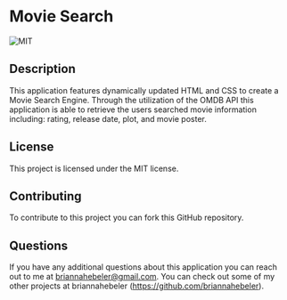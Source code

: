 # Movie Search
![MIT](https://img.shields.io/badge/license-MIT-blueviolet)

## Description
This application features dynamically updated HTML and CSS to create a Movie Search Engine. Through the utilization of the OMDB API this application is able to retrieve the users searched movie information including: rating, release date, plot, and movie poster. 

<!-- ## Usage
* add screenshot & usage info here -->

## License
This project is licensed under the MIT license.

## Contributing
To contribute to this project you can fork this GitHub repository.

## Questions
If you have any additional questions about this application you can reach out to me at briannahebeler@gmail.com.
You can check out some of my other projects at briannahebeler (https://github.com/briannahebeler).

<!-- ## Link
https://briannahebeler.github.io/Weather-Dashboard/ -->